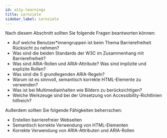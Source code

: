 ```yaml
---
id: a11y-learnings
title: Lernziele
sidebar_label: Lernziele
---
```


Nach diesem Abschnitt sollten Sie folgende Fragen beantworten können:
- Auf welche Benutzer*innengruppen ist beim Thema Barrierefreiheit Rücksicht zu nehmen?
- Was sind die beiden Standards der W3C im Zusammenhang mit Barrierefreiheit?
- Was sind ARIA-Rollen und ARIA-Attribute? Was sind implizite und explizite Rollen?
- Was sind die 5 grundlegenden ARIA-Regeln?
- Warum ist es sinnvoll, semantisch korrekte HTML-Elemente zu verwenden?
- Was ist bei Multimediainhalten wie Bildern zu berücksichtigen?
- Welche Werkzeuge sind bei der Umsetzung von Accessibility-Richtlinien hilfreich?

Außerdem sollten Sie folgende Fähigkeiten beherrschen:
- Erstellen barrierefreier Webseiten
- Semantisch korrekte Verwendung von HTML-Elementen
- Korrekte Verwendung von ARIA-Attributen und ARIA-Rollen